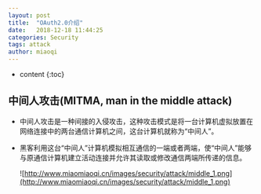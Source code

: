 ```yaml
---
layout: post
title:  "OAuth2.0介绍"
date:   2018-12-18 11:44:25
categories: Security
tags: attack
author: miaoqi
---
```


* content
{:toc}
## 中间人攻击(MITMA, man in the middle attack)

* 中间人攻击是一种间接的入侵攻击，这种攻击模式是将一台计算机虚拟放置在网络连接中的两台通信计算机之间，这台计算机就称为“中间人”。

* 黑客利用这台“中间人”计算机模拟相互通信的一端或者两端，使“中间人”能够与原通信计算机建立活动连接并允许其读取或修改通信两端所传递的信息。

	![http://www.miaomiaoqi.cn/images/security/attack/middle_1.png](http://www.miaomiaoqi.cn/images/security/attack/middle_1.png)